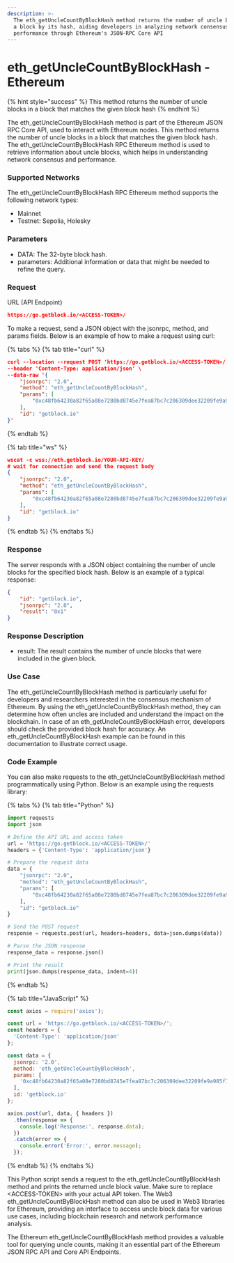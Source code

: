 ```yaml
---
description: >-
  The eth_getUncleCountByBlockHash method returns the number of uncle blocks in
  a block by its hash, aiding developers in analyzing network consensus and
  performance through Ethereum's JSON-RPC Core API
---
```


# eth\_getUncleCountByBlockHash - Ethereum

{% hint style="success" %}
This method returns the number of uncle blocks in a block that matches the given block hash
{% endhint %}

The eth\_getUncleCountByBlockHash method is part of the Ethereum JSON RPC Core API, used to interact with Ethereum nodes. This method returns the number of uncle blocks in a block that matches the given block hash. The eth\_getUncleCountByBlockHash RPC Ethereum method is used to retrieve information about uncle blocks, which helps in understanding network consensus and performance.

### Supported Networks

The eth\_getUncleCountByBlockHash RPC Ethereum method supports the following network types:

* Mainnet
* Testnet: Sepolia, Holesky

### Parameters

* DATA: The 32-byte block hash.
* parameters: Additional information or data that might be needed to refine the query.

### Request

URL (API Endpoint)

```json
https://go.getblock.io/<ACCESS-TOKEN>/
```

To make a request, send a JSON object with the jsonrpc, method, and params fields. Below is an example of how to make a request using curl:

{% tabs %}
{% tab title="curl" %}
```json
curl --location --request POST 'https://go.getblock.io/<ACCESS-TOKEN>/' \
--header 'Content-Type: application/json' \
--data-raw '{
    "jsonrpc": "2.0",
    "method": "eth_getUncleCountByBlockHash",
    "params": [
        "0xc48fb64230a82f65a08e7280bd8745e7fea87bc7c206309dee32209fe9a985f7"
    ],
    "id": "getblock.io"
}'
```
{% endtab %}

{% tab title="ws" %}
```json
wscat -c wss://eth.getblock.io/YOUR-API-KEY/ 
# wait for connection and send the request body 
{
    "jsonrpc": "2.0",
    "method": "eth_getUncleCountByBlockHash",
    "params": [
        "0xc48fb64230a82f65a08e7280bd8745e7fea87bc7c206309dee32209fe9a985f7"
    ],
    "id": "getblock.io"
}
```
{% endtab %}
{% endtabs %}

### Response

The server responds with a JSON object containing the number of uncle blocks for the specified block hash. Below is an example of a typical response:

```json
{
    "id": "getblock.io",
    "jsonrpc": "2.0",
    "result": "0x1"
}
```

### Response Description

* result: The result contains the number of uncle blocks that were included in the given block.

### Use Case

The eth\_getUncleCountByBlockHash method is particularly useful for developers and researchers interested in the consensus mechanism of Ethereum. By using the eth\_getUncleCountByBlockHash method, they can determine how often uncles are included and understand the impact on the blockchain. In case of an eth\_getUncleCountByBlockHash error, developers should check the provided block hash for accuracy. An eth\_getUncleCountByBlockHash example can be found in this documentation to illustrate correct usage.

### Code Example

You can also make requests to the eth\_getUncleCountByBlockHash method programmatically using Python. Below is an example using the requests library:

{% tabs %}
{% tab title="Python" %}
```python
import requests
import json

# Define the API URL and access token
url = 'https://go.getblock.io/<ACCESS-TOKEN>/'
headers = {'Content-Type': 'application/json'}

# Prepare the request data
data = {
    "jsonrpc": "2.0",
    "method": "eth_getUncleCountByBlockHash",
    "params": [
        "0xc48fb64230a82f65a08e7280bd8745e7fea87bc7c206309dee32209fe9a985f7"
    ],
    "id": "getblock.io"
}

# Send the POST request
response = requests.post(url, headers=headers, data=json.dumps(data))

# Parse the JSON response
response_data = response.json()

# Print the result
print(json.dumps(response_data, indent=4))
```
{% endtab %}

{% tab title="JavaScript" %}
```javascript
const axios = require('axios');

const url = 'https://go.getblock.io/<ACCESS-TOKEN>/';
const headers = {
  'Content-Type': 'application/json'
};

const data = {
  jsonrpc: '2.0',
  method: 'eth_getUncleCountByBlockHash',
  params: [
    '0xc48fb64230a82f65a08e7280bd8745e7fea87bc7c206309dee32209fe9a985f7'
  ],
  id: 'getblock.io'
};

axios.post(url, data, { headers })
  .then(response => {
    console.log('Response:', response.data);
  })
  .catch(error => {
    console.error('Error:', error.message);
  });
```
{% endtab %}
{% endtabs %}

This Python script sends a request to the eth\_getUncleCountByBlockHash method and prints the returned uncle block value. Make sure to replace \<ACCESS-TOKEN> with your actual API token. The Web3 eth\_getUncleCountByBlockHash method can also be used in Web3 libraries for Ethereum, providing an interface to access uncle block data for various use cases, including blockchain research and network performance analysis.

The Ethereum eth\_getUncleCountByBlockHash method provides a valuable tool for querying uncle counts, making it an essential part of the Ethereum JSON RPC API and Core API Endpoints.
